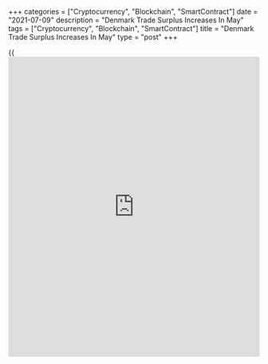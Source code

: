 +++
categories = ["Cryptocurrency", "Blockchain", "SmartContract"]
date = "2021-07-09"
description = "Denmark Trade Surplus Increases In May"
tags = ["Cryptocurrency", "Blockchain", "SmartContract"]
title = "Denmark Trade Surplus Increases In May"
type = "post"
+++

{{<iframe id="large-banner" src="https://www.bounty.group/#slide=19.0" width="100%" height="600" scrolling="no" style="border: 0px solid rgb(216, 221, 230); border-radius: 3px;">}}

Denmark's trade surplus increased in May, data from Statistics Denmark
showed on Friday.

The total trade surplus rose to DKK 12.0 billion in May from DKK 9.0
billion in April.

Exports increased 2.3 percent monthly in May, while imports declined 0.3
percent.

The goods trade surplus rose to DKK 8.2 billion in May from DKK 7.9
billion in April. Goods exports rose 0.7 percent and imports grew 0.4
percent.

The surplus in the services trade rose to DKK 3.8 billion in May from
DKK 1.1 billion in the previous month. Exports gained 5.1 percent and
imports fell 1.5 percent.

The current account surplus increased to DKK 14.6 billion in May from
DKK 13.7 billion in April.

For comments and feedback [contact](https://www.playgroundfx.com/contact/): editorial@rtt[news](https://www.letsplayfx.com/blog/forex-news-website/).com

[Economic News][1]

 **What parts of the world are seeing the best (and worst) economic
performances lately? Click[here][2] to check out our [Econ Scorecard][2]
and find out! See up-to-the-moment [ranking](https://www.playgroundfx.com/blog/crypto-exchange-ranking/)s for the best and worst
performers in [GDP][2], [unemployment rate][3], [inflation][4] and much
more.**

   1. www.rtt[news](https://www.letsplayfx.com/blog/forex-news-website/).com/Content/EconomicNews.aspx
   2. www.rtt[news](https://www.letsplayfx.com/blog/forex-news-website/).com/economic-scorecard/world-rank/GDP/highest-performance.aspx
   3. www.rtt[news](https://www.letsplayfx.com/blog/forex-news-website/).com/economic-scorecard/world-rank/unemployment-rate/lowest-performance.aspx
   4. www.rtt[news](https://www.letsplayfx.com/blog/forex-news-website/).com/economic-scorecard/world-rank/CPI/highest-performance.aspx